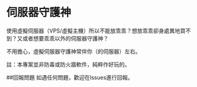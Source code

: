 # 伺服器守護神

使用虛擬伺服器（VPS/虛擬主機）所以不能放乖乖？想放乖乖卻身處異地買不到？又或者想要乖乖以外的伺服器守護神？

不用擔心，虛擬伺服器守護神常伴你（的伺服器）左右。

註：本專案並非防毒或防火牆軟件，純粹作好玩的。

##回報問題
如遇任何問題，歡迎在Issues進行回報。
